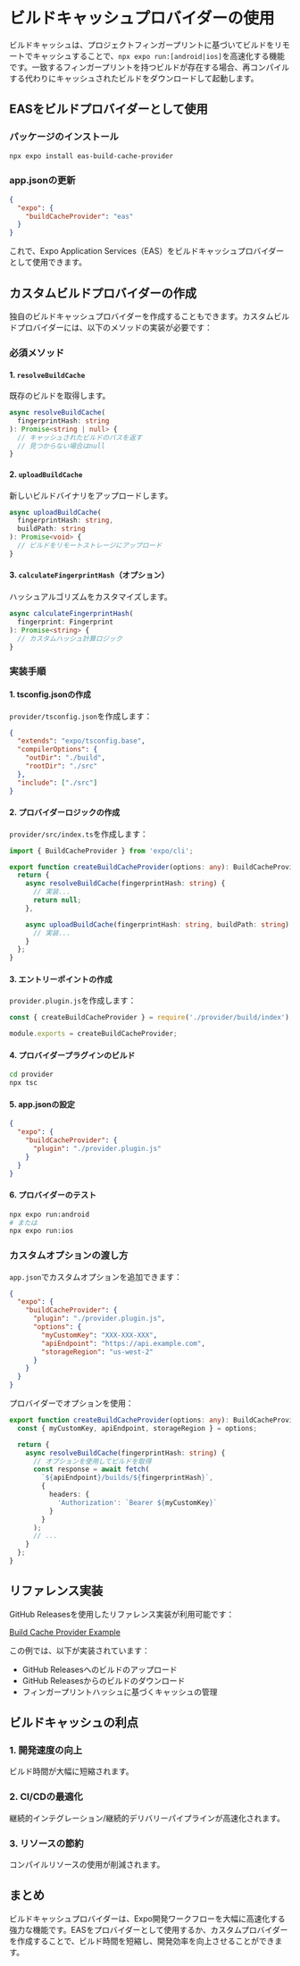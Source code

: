 # ビルドキャッシュプロバイダーの使用

ビルドキャッシュは、プロジェクトフィンガープリントに基づいてビルドをリモートでキャッシュすることで、`npx expo run:[android|ios]`を高速化する機能です。一致するフィンガープリントを持つビルドが存在する場合、再コンパイルする代わりにキャッシュされたビルドをダウンロードして起動します。

## EASをビルドプロバイダーとして使用

### パッケージのインストール

```bash
npx expo install eas-build-cache-provider
```

### app.jsonの更新

```json
{
  "expo": {
    "buildCacheProvider": "eas"
  }
}
```

これで、Expo Application Services（EAS）をビルドキャッシュプロバイダーとして使用できます。

## カスタムビルドプロバイダーの作成

独自のビルドキャッシュプロバイダーを作成することもできます。カスタムビルドプロバイダーには、以下のメソッドの実装が必要です：

### 必須メソッド

#### 1. `resolveBuildCache`

既存のビルドを取得します。

```typescript
async resolveBuildCache(
  fingerprintHash: string
): Promise<string | null> {
  // キャッシュされたビルドのパスを返す
  // 見つからない場合はnull
}
```

#### 2. `uploadBuildCache`

新しいビルドバイナリをアップロードします。

```typescript
async uploadBuildCache(
  fingerprintHash: string,
  buildPath: string
): Promise<void> {
  // ビルドをリモートストレージにアップロード
}
```

#### 3. `calculateFingerprintHash`（オプション）

ハッシュアルゴリズムをカスタマイズします。

```typescript
async calculateFingerprintHash(
  fingerprint: Fingerprint
): Promise<string> {
  // カスタムハッシュ計算ロジック
}
```

### 実装手順

#### 1. tsconfig.jsonの作成

`provider/tsconfig.json`を作成します：

```json
{
  "extends": "expo/tsconfig.base",
  "compilerOptions": {
    "outDir": "./build",
    "rootDir": "./src"
  },
  "include": ["./src"]
}
```

#### 2. プロバイダーロジックの作成

`provider/src/index.ts`を作成します：

```typescript
import { BuildCacheProvider } from 'expo/cli';

export function createBuildCacheProvider(options: any): BuildCacheProvider {
  return {
    async resolveBuildCache(fingerprintHash: string) {
      // 実装...
      return null;
    },

    async uploadBuildCache(fingerprintHash: string, buildPath: string) {
      // 実装...
    }
  };
}
```

#### 3. エントリーポイントの作成

`provider.plugin.js`を作成します：

```javascript
const { createBuildCacheProvider } = require('./provider/build/index');

module.exports = createBuildCacheProvider;
```

#### 4. プロバイダープラグインのビルド

```bash
cd provider
npx tsc
```

#### 5. app.jsonの設定

```json
{
  "expo": {
    "buildCacheProvider": {
      "plugin": "./provider.plugin.js"
    }
  }
}
```

#### 6. プロバイダーのテスト

```bash
npx expo run:android
# または
npx expo run:ios
```

### カスタムオプションの渡し方

`app.json`でカスタムオプションを追加できます：

```json
{
  "expo": {
    "buildCacheProvider": {
      "plugin": "./provider.plugin.js",
      "options": {
        "myCustomKey": "XXX-XXX-XXX",
        "apiEndpoint": "https://api.example.com",
        "storageRegion": "us-west-2"
      }
    }
  }
}
```

プロバイダーでオプションを使用：

```typescript
export function createBuildCacheProvider(options: any): BuildCacheProvider {
  const { myCustomKey, apiEndpoint, storageRegion } = options;

  return {
    async resolveBuildCache(fingerprintHash: string) {
      // オプションを使用してビルドを取得
      const response = await fetch(
        `${apiEndpoint}/builds/${fingerprintHash}`,
        {
          headers: {
            'Authorization': `Bearer ${myCustomKey}`
          }
        }
      );
      // ...
    }
  };
}
```

## リファレンス実装

GitHub Releasesを使用したリファレンス実装が利用可能です：

[Build Cache Provider Example](https://github.com/expo/examples/tree/master/with-github-remote-build-cache-provider)

この例では、以下が実装されています：

- GitHub Releasesへのビルドのアップロード
- GitHub Releasesからのビルドのダウンロード
- フィンガープリントハッシュに基づくキャッシュの管理

## ビルドキャッシュの利点

### 1. 開発速度の向上

ビルド時間が大幅に短縮されます。

### 2. CI/CDの最適化

継続的インテグレーション/継続的デリバリーパイプラインが高速化されます。

### 3. リソースの節約

コンパイルリソースの使用が削減されます。

## まとめ

ビルドキャッシュプロバイダーは、Expo開発ワークフローを大幅に高速化する強力な機能です。EASをプロバイダーとして使用するか、カスタムプロバイダーを作成することで、ビルド時間を短縮し、開発効率を向上させることができます。
